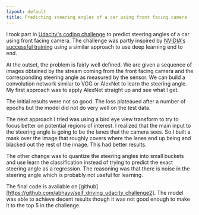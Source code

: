 ```yaml
---
layout: default
title: Predicting steering angles of a car using front facing camera
---
```


I took part in [Udacity's coding challenge](https://medium.com/udacity/challenge-3-image-based-localization-5d9cadcff9e7#.i1hnvb2cv) to predict steering angles of a car using front facing camera. The challenge was partly inspired by [NVIDIA's successful training](https://devblogs.nvidia.com/parallelforall/deep-learning-self-driving-cars/) using a similar approach to use deep learning end to end.

At the outset, the problem is fairly well defined. We are given a sequence of images obtained by the stream coming from the front facing camera and the corresponding steering angle as measured by the sensor. We can build a convolution network similar to VGG or AlexNet to learn the steering angle. My first approach was to apply AlexNet straight up and see what I get.

The initial results were not so good. The loss plateaued after a number of epochs but the model did not do very well on the test data.

The next approach I tried was using a bird eye view transform to try to focus better on potential regions of interest. I realized that the main input to the steering angle is going to be the lanes that the camera sees. So I built a mask over the image that roughly covers where the lanes end up being and blacked out the rest of the image. This had better results.

The other change was to quantize the steering angles into small buckets and use learn the classification instead of trying to predict the exact steering angle as a regression. The reasoning was that there is noise in the steering angle which is probably not useful for learning.

The final code is available on [github][https://github.com/abhayv/self_driving_udacity_challenge2]. The model was able to achieve decent results though it was not good enough to make it to the top 5 in the challenge.

